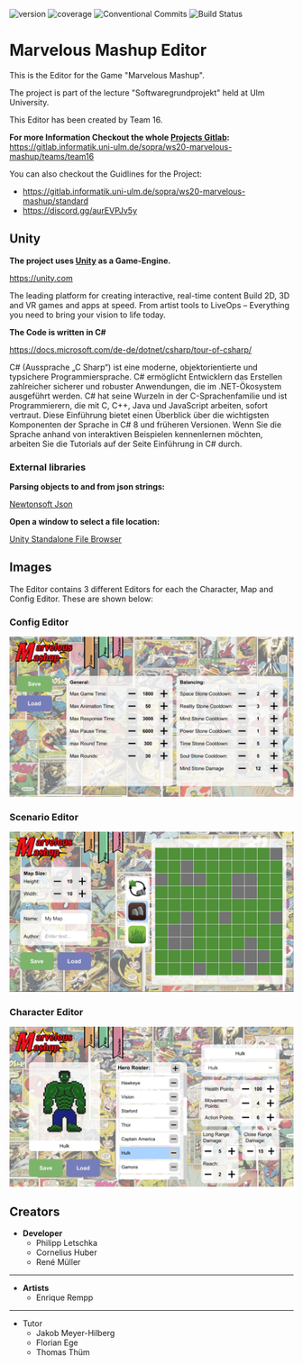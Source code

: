 ![version](https://img.shields.io/badge/version-1.1-green)
![coverage](https://img.shields.io/badge/coverage-90%25-yellowgreen)
![Conventional Commits](https://img.shields.io/badge/Conventional%20Commits-1.0.0-yellow.svg)
![Build Status](https://travis-ci.org/dwyl/esta.svg?branch=master)

# Marvelous Mashup Editor

This is the Editor for the Game "Marvelous Mashup".

The project is part of the lecture "Softwaregrundprojekt" held at Ulm University.

This Editor has been created by Team 16.

**For more Information Checkout the whole [Projects Gitlab](https://gitlab.informatik.uni-ulm.de/sopra/ws20-marvelous-mashup/teams/team16):**
https://gitlab.informatik.uni-ulm.de/sopra/ws20-marvelous-mashup/teams/team16

You can also checkout the Guidlines for the Project:
* https://gitlab.informatik.uni-ulm.de/sopra/ws20-marvelous-mashup/standard
* https://discord.gg/aurEVPJv5y


## Unity

**The project uses [Unity](https://unity.com/) as a Game-Engine.**

https://unity.com

The leading platform for creating interactive, real-time content Build 2D, 3D and VR games and apps at speed. From artist tools to LiveOps – Everything you need to bring your vision to life today.

**The Code is written in C#**

https://docs.microsoft.com/de-de/dotnet/csharp/tour-of-csharp/

C# (Aussprache „C Sharp“) ist eine moderne, objektorientierte und typsichere Programmiersprache. C# ermöglicht Entwicklern das Erstellen zahlreicher sicherer und robuster Anwendungen, die im .NET-Ökosystem ausgeführt werden. C# hat seine Wurzeln in der C-Sprachenfamilie und ist Programmierern, die mit C, C++, Java und JavaScript arbeiten, sofort vertraut. Diese Einführung bietet einen Überblick über die wichtigsten Komponenten der Sprache in C# 8 und früheren Versionen. Wenn Sie die Sprache anhand von interaktiven Beispielen kennenlernen möchten, arbeiten Sie die Tutorials auf der Seite Einführung in C# durch.

### **External libraries**


**Parsing objects to and from json strings:**

[Newtonsoft Json](https://www.newtonsoft.com/json/help/html/T_Newtonsoft_Json_JsonConvert.htm)

**Open a window to select a file location:**

[Unity Standalone File Browser](https://github.com/gkngkc/UnityStandaloneFileBrowser)

## Images

The Editor contains 3 different Editors for each the Character, Map and Config Editor. These are shown below:

### Config Editor

![Config Editor](images/config.png)


### Scenario Editor

![Scenario Editor](images/map.png)


### Character Editor

![Character Editor](images/character.png)

## Creators

* **Developer**
  * Philipp Letschka
  * Cornelius Huber
  * René Müller
---

* **Artists**
  * Enrique Rempp
---

* Tutor
  * Jakob Meyer-Hilberg
  * Florian Ege
  * Thomas Thüm
